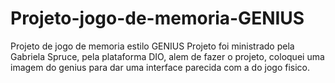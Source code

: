# Projeto-jogo-de-memoria-GENIUS
Projeto de jogo de memoria estilo GENIUS
Projeto foi ministrado pela Gabriela Spruce, pela plataforma DIO, alem de fazer o projeto, coloquei uma imagem do genius para dar uma interface parecida com a do jogo fisico.